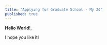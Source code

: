 ```yaml
---
title: "Applying for Graduate School - My 2¢"
published: true
---
```


**Hello World!**,

I hope you like it!
